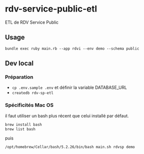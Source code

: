 # rdv-service-public-etl

ETL de RDV Service Public

## Usage

`bundle exec ruby main.rb --app rdvi --env demo --schema public`

## Dev local

### Préparation

- `cp .env.sample .env` et définir la variable DATABASE_URL
- `createdb rdv-sp-etl`

### Spécificités Mac OS

il faut utiliser un bash plus récent que celui installé par défaut.

```sh
brew install bash
brew list bash
```

puis

```sh
/opt/homebrew/Cellar/bash/5.2.26/bin/bash main.sh rdvsp demo
```
